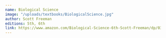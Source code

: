 ```yaml
---
name: Biological Science
image: "/uploads/textbooks/BiologicalScience.jpg"
author: Scott Freeman
editions: 5th, 6th
link: https://www.amazon.com/Biological-Science-6th-Scott-Freeman/dp/0321976495
---
```

